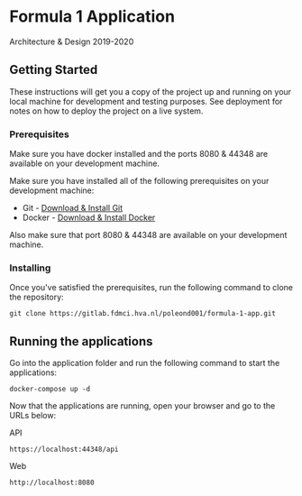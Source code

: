 # Formula 1 Application

Architecture & Design 2019-2020

## Getting Started

These instructions will get you a copy of the project up and running on your local machine for development and testing purposes. See deployment for notes on how to deploy the project on a live system.

### Prerequisites

Make sure you have docker installed and the ports 8080 & 44348 are available on your development machine.

Make sure you have installed all of the following prerequisites on your development machine:
* Git - [Download & Install Git](https://git-scm.com/downloads)
* Docker - [Download & Install Docker](https://www.docker.com/products/docker-desktop)

Also make sure that port 8080 & 44348 are available on your development machine.

### Installing

Once you've satisfied the prerequisites, run the following command to clone the repository:
```
git clone https://gitlab.fdmci.hva.nl/poleond001/formula-1-app.git
```

## Running the applications

Go into the application folder and run the following command to start the applications:
```
docker-compose up -d
```

Now that the applications are running, open your browser and go to the URLs below:

API
```
https://localhost:44348/api
```

Web
```
http://localhost:8080
```


